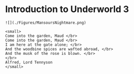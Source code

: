 # Introduction to Underworld 3 

```{margin} 
![](./Figures/MansoursNightmare.png)

<small>
Come into the garden, Maud </br>
Come into the garden, Maud </br>
I am here at the gate alone; </br>
And the woodbine spices are wafted abroad, </br>
And the musk of the rose is blown. </br>
</br>
Alfred, Lord Tennyson
</small>
```

